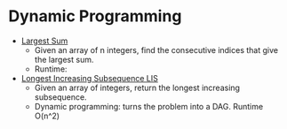 # Dynamic Programming

* [Largest Sum](largest_sum.py)
	* Given an array of n integers, find the consecutive indices that give the largest sum.
	* Runtime: 
* [Longest Increasing Subsequence LIS](longest_increasing_subsequence.py)
	* Given an array of integers, return the longest increasing subsequence.
	* Dynamic programming: turns the problem into a DAG. Runtime O(n^2)